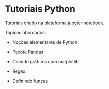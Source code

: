 # Tutoriais Python

Tutoriais criado na plataforma jupyter notebook.

Tópicos abordados:

* Noções elementares de Python

* Pacote Pandas

* Criando gráficos com matplotlib

* Regex

* Definindo funçes
